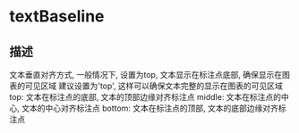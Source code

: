 # textBaseline
## 描述
文本垂直对齐方式, 一般情况下, 设置为top, 文本显示在标注点底部, 确保显示在图表的可见区域
建议设置为'top', 这样可以确保文本完整的显示在图表的可见区域
top: 文本在标注点的底部, 文本的顶部边缘对齐标注点
middle: 文本在标注点的中心, 文本的中心对齐标注点
bottom: 文本在标注点的顶部, 文本的底部边缘对齐标注点
